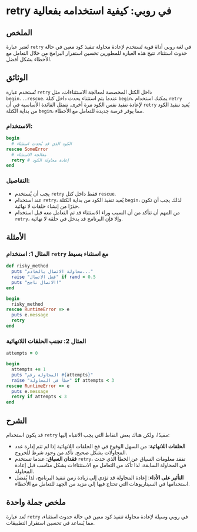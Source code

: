 <!--
Meta Description: # retry في روبي: كيفية استخدامه بفعالية ## الملخص تُعتبر عبارة `retry` في لغة روبي أداة قوية تُستخدم لإعادة محاولة تنفيذ كود معين في حالة حدوث استثناء...
Meta Keywords: retry, begin, تنفيذ, استثناء, rescue
-->

# retry في روبي: كيفية استخدامه بفعالية

## الملخص
تُعتبر عبارة `retry` في لغة روبي أداة قوية تُستخدم لإعادة محاولة تنفيذ كود معين في حالة حدوث استثناء. تتيح هذه العبارة للمطورين تحسين استقرار البرامج من خلال التعامل مع الأخطاء بشكل أفضل.

## الوثائق
تُستخدم عبارة `retry` داخل الكتل المخصصة لمعالجة الاستثناءات، مثل `begin...rescue`. عندما يتم استثناء يحدث داخل كتلة `begin`، يمكنك استخدام `retry` لإعادة تنفيذ نفس الكود مرة أخرى. تتمثل الفائدة الأساسية في أن `retry` يُعيد تنفيذ الكود من بداية الكتلة `begin`، مما يوفر فرصة جديدة للتعامل مع الأخطاء.

### الاستخدام:
```ruby
begin
  # الكود الذي قد يُحدث استثناء
rescue SomeError
  # معالجة الاستثناء
  retry # إعادة محاولة الكود
end
```

### التفاصيل:
- يجب أن يُستخدم `retry` فقط داخل كتل `rescue`.
- عند استخدام `retry`، يُعيد تنفيذ الكود من بداية الكتلة `begin`، لذلك يجب أن تكون حذرًا من إنشاء حلقات لا نهائية.
- من المهم أن تتأكد من أن السبب وراء الاستثناء قد تم التعامل معه قبل استخدام `retry`، وإلا فإن البرنامج قد يدخل في حلقة لا نهائية.

## الأمثلة
### المثال 1: استخدام `retry` مع استثناء بسيط
```ruby
def risky_method
  puts "محاولة الاتصال بالخادم..."
  raise "فشل الاتصال" if rand < 0.5
  puts "الاتصال ناجح!"
end

begin
  risky_method
rescue RuntimeError => e
  puts e.message
  retry
end
```

### المثال 2: تجنب الحلقات اللانهائية
```ruby
attempts = 0

begin
  attempts += 1
  puts "المحاولة رقم #{attempts}"
  raise "خطأ في المحاولة" if attempts < 3
rescue RuntimeError => e
  puts e.message
  retry if attempts < 3
end
```

## الشرح
قد يكون استخدام `retry` مفيدًا، ولكن هناك بعض النقاط التي يجب الانتباه إليها:
- **الحلقات اللانهائية**: من السهل الوقوع في فخ الحلقات اللانهائية إذا لم تتم إدارة عدد المحاولات بشكل صحيح. تأكد من وجود شرط للخروج.
- **فقدان السياق**: عندما تستخدم `retry`، تفقد معلومات السياق عن الخطأ الذي حدث في المحاولة السابقة، لذا تأكد من التعامل مع الاستثناءات بشكل مناسب قبل إعادة المحاولة.
- **التأثير على الأداء**: إعادة المحاولة قد تؤدي إلى زيادة زمن تنفيذ البرنامج، لذا يُفضل استخدامها في السيناريوهات التي تحتاج فيها إلى مزيد من الجهد للتعامل مع الأخطاء.

## ملخص جملة واحدة
تُعد عبارة `retry` في روبي وسيلة لإعادة محاولة تنفيذ كود معين في حالة حدوث استثناء، مما يُساعد في تحسين استقرار التطبيقات.